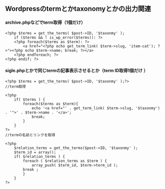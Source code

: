 ## Wordpressのtermとかtaxonomyとかの出力関連

#### archive.phpなどでterm取得（1個だけ）
```
<?php $terms = get_the_terms( $post->ID, '$taxonmy' );
	if ($terms && ! is_wp_error($terms)): ?>
	<?php foreach($terms as $term): ?>
		<a href="<?php echo get_term_link( $term->slug, 'item-cat'); ?>"><?php echo $term->name; break; ?></a>
	<?php endforeach; ?>
<?php endif; ?>
```

#### sigle.phpとかで同じtermの記事表示させるとか（term ID取得1個だけ ）
```
<?php $terms = get_the_terms( $post->ID, '$taxonmy' );?>
//term取得

<?php
	if( $terms ) {
		foreach($terms as $term){
			echo '<a href="' . get_term_link( $term->slug, '$taxonmy') . '">' . $term->name . '</a>';
			break;
		}
	}
?>
//termの名前とリンクを取得

<?php
	$relation_terms = get_the_terms($post->ID, '$taxonmy' );
	$term_id = array();
	if( $relation_terms ) {
		foreach ( $relation_terms as $term ) {
			array_push( $term_id, $term->term_id );
		break ;
		}
	}
?>
```

